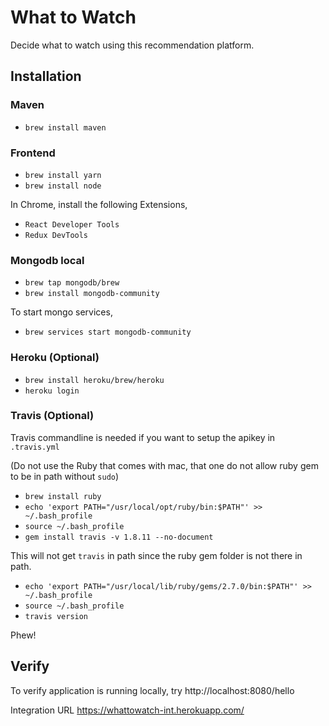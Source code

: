 # What to Watch

Decide what to watch using this recommendation platform.

## Installation

### Maven

 - `brew install maven`
 
### Frontend
 - `brew install yarn`
 - `brew install node`
 
In Chrome, install the following Extensions,
- `React Developer Tools`
- `Redux DevTools`

### Mongodb local
 - `brew tap mongodb/brew`
 - `brew install mongodb-community`

To start mongo services,
- `brew services start mongodb-community`

### Heroku (Optional)

 - `brew install heroku/brew/heroku`
 - `heroku login`

### Travis (Optional)

Travis commandline is needed if you want to setup the apikey in `.travis.yml`

(Do not use the Ruby that comes with mac, that one do not allow ruby gem to be in path without `sudo`)
 - `brew install ruby`
 - `echo 'export PATH="/usr/local/opt/ruby/bin:$PATH"' >> ~/.bash_profile`
 - `source ~/.bash_profile`
 - `gem install travis -v 1.8.11 --no-document`
 
This will not get `travis` in path since the ruby gem folder is not there in path.

 - `echo 'export PATH="/usr/local/lib/ruby/gems/2.7.0/bin:$PATH"' >> ~/.bash_profile`
 - `source ~/.bash_profile`
 - `travis version`

Phew!

## Verify

To verify application is running locally, try http://localhost:8080/hello

Integration URL https://whattowatch-int.herokuapp.com/
